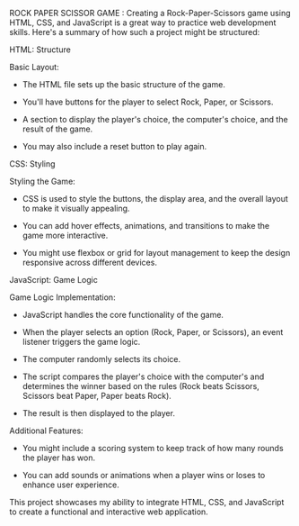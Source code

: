 ROCK PAPER SCISSOR GAME :
Creating a Rock-Paper-Scissors game using HTML, CSS, and JavaScript is a great way to practice web development skills. Here's a summary of how such a project might be structured:

HTML: Structure

 Basic Layout:

  * The HTML file sets up the basic structure of the game.

  * You'll have buttons for the player to select Rock, Paper, or Scissors.

  * A section to display the player's choice, the computer's choice, and the result of the game.

  * You may also include a reset button to play again.

CSS: Styling

 Styling the Game:

  * CSS is used to style the buttons, the display area, and the overall layout to make it visually appealing.

  * You can add hover effects, animations, and transitions to make the game more interactive.

  * You might use flexbox or grid for layout management to keep the design responsive across different devices.

JavaScript: Game Logic

 Game Logic Implementation:

  * JavaScript handles the core functionality of the game.

  * When the player selects an option (Rock, Paper, or Scissors), an event listener triggers the game logic.

  * The computer randomly selects its choice.

  * The script compares the player's choice with the computer's and determines the winner based on the rules (Rock beats Scissors, Scissors beat Paper, Paper beats Rock).

  * The result is then displayed to the player.

Additional Features:

  * You might include a scoring system to keep track of how many rounds the player has won.

  * You can add sounds or animations when a player wins or loses to enhance user experience.

This project showcases my ability to integrate HTML, CSS, and JavaScript to create a functional and interactive web application.
